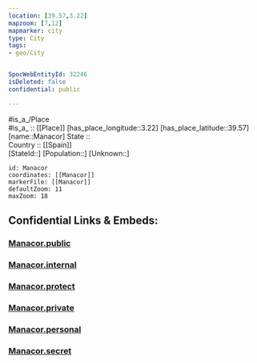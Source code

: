 ```yaml
---
location: [39.57,3.22] 
mapzoom: [7,12] 
mapmarker: city 
type: City
tags:
- geo/City


SpocWebEntityId: 32246
isDeleted: false
confidential: public

---
```

#is_a_/Place  
#is_a_ :: [[Place]] 
[has_place_longitude::3.22] 
[has_place_latitude::39.57] 
[name::Manacor] 
State ::  
Country :: [[Spain]]  
[StateId::] 
[Population::] 
[Unknown::] 


```leaflet
id: Manacor
coordinates: [[Manacor]] 
markerFile: [[Manacor]] 
defaultZoom: 11 
maxZoom: 18
```


## Confidential Links & Embeds: 

### [Manacor.public](/_public/\Earth\Continent\Europe\Europe~South\Spain\Provinces~Spain\Baleares\counties~Islas_Baleares\Baleares\cities~BalearesManacor.public.md) 

### [Manacor.internal](/_internal/\Earth\Continent\Europe\Europe~South\Spain\Provinces~Spain\Baleares\counties~Islas_Baleares\Baleares\cities~BalearesManacor.internal.md) 

### [Manacor.protect](/_protect/\Earth\Continent\Europe\Europe~South\Spain\Provinces~Spain\Baleares\counties~Islas_Baleares\Baleares\cities~BalearesManacor.protect.md) 

### [Manacor.private](/_private/\Earth\Continent\Europe\Europe~South\Spain\Provinces~Spain\Baleares\counties~Islas_Baleares\Baleares\cities~BalearesManacor.private.md) 

### [Manacor.personal](/_personal/\Earth\Continent\Europe\Europe~South\Spain\Provinces~Spain\Baleares\counties~Islas_Baleares\Baleares\cities~BalearesManacor.personal.md) 

### [Manacor.secret](/_secret/\Earth\Continent\Europe\Europe~South\Spain\Provinces~Spain\Baleares\counties~Islas_Baleares\Baleares\cities~BalearesManacor.secret.md)

